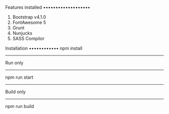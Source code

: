 Features installed
•••••••••••••••••••
1. Bootstrap v4.1.0
2. FontAwesome 5
3. Grunt
4. Nunjucks
5. SASS Compilor

Installation
••••••••••••
npm install


********
Run only
********
npm run start

**********
Build only
**********
npm run build
